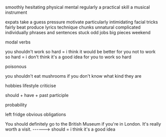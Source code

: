 smoothly
hesitating
physical
mental
regularly
a practical skill
a musical instrument

expats
take a guess
pressure
motivate
particularly intimidating
facial
tricks
fairly
beat
produce
lyrics
technique
chunks
unnatural
complicated
individually
phrases and sentences
stuck
odd jobs
big pieces
weekend




modal verbs

you shouldn't work so hard
= i think it would be better for you not to work so hard
= i don't think it's a good idea for you to work so hard
 
poisonous

you shouldn't eat mushrooms if you don't know what kind they are
 
hobbies
lifestyle
criticise

should + have + past participle

probability

left
fridge
obvious
obligations

You should definitely go to the British Museum if you're in London. It's really worth a visit.
------> should = i think it's a good idea




